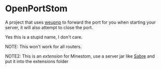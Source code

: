 # OpenPortStom
A project that uses [weupnp](https://github.com/bitletorg/weupnp) to forward the port for you when starting your server, it will also attempt to close the port.

Yes this is a stupid name, I don't care.


NOTE: This won't work for all routers.

NOTE2: This is an <i>extension</i> for Minestom, use a server jar like [Sabre](https://github.com/Project-Cepi/Sabre) and put it into the extensions folder
